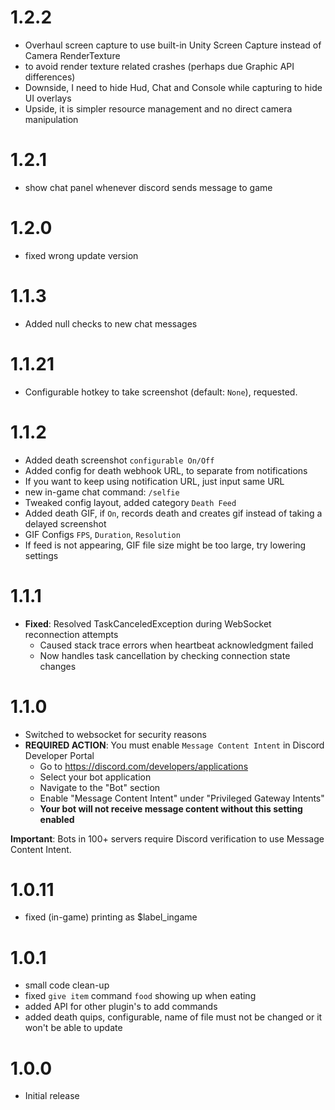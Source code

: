 # 1.2.2
- Overhaul screen capture to use built-in Unity Screen Capture instead of Camera RenderTexture
- to avoid render texture related crashes (perhaps due Graphic API differences)
- Downside, I need to hide Hud, Chat and Console while capturing to hide UI overlays
- Upside, it is simpler resource management and no direct camera manipulation

# 1.2.1
- show chat panel whenever discord sends message to game

# 1.2.0
- fixed wrong update version

# 1.1.3
- Added null checks to new chat messages

# 1.1.21
- Configurable hotkey to take screenshot (default: `None`), requested.

# 1.1.2
- Added death screenshot `configurable On/Off`
- Added config for death webhook URL, to separate from notifications
- If you want to keep using notification URL, just input same URL
- new in-game chat command: `/selfie`
- Tweaked config layout, added category `Death Feed`
- Added death GIF, if `On`, records death and creates gif instead of taking a delayed screenshot
- GIF Configs `FPS`, `Duration`, `Resolution`
- If feed is not appearing, GIF file size might be too large, try lowering settings

# 1.1.1
- **Fixed**: Resolved TaskCanceledException during WebSocket reconnection attempts
    - Caused stack trace errors when heartbeat acknowledgment failed
    - Now handles task cancellation by checking connection state changes

# 1.1.0
- Switched to websocket for security reasons
- **REQUIRED ACTION**: You must enable `Message Content Intent` in Discord Developer Portal
    - Go to https://discord.com/developers/applications
    - Select your bot application
    - Navigate to the "Bot" section
    - Enable "Message Content Intent" under "Privileged Gateway Intents"
    - **Your bot will not receive message content without this setting enabled**

**Important**: Bots in 100+ servers require Discord verification to use Message Content Intent.

# 1.0.11
- fixed (in-game) printing as $label_ingame

# 1.0.1
- small code clean-up
- fixed `give item` command `food` showing up when eating
- added API for other plugin's to add commands
- added death quips, configurable, name of file must not be changed or it won't be able to update

# 1.0.0
- Initial release